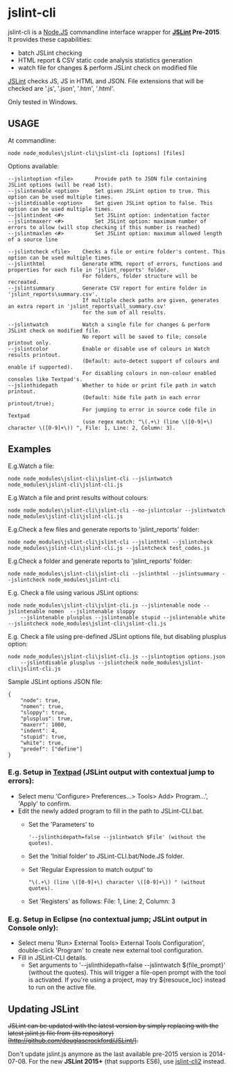 jslint-cli
==========

jslint-cli is a [Node.JS](http://nodejs.org/) commandline interface wrapper for **[JSLint](https://github.com/douglascrockford/JSLint) Pre-2015**.
It provides these capabilities:
  - batch JSLint checking
  - HTML report & CSV static code analysis statistics generation
  - watch file for changes & perform JSLint check on modified file

[JSLint](https://github.com/douglascrockford/JSLint) checks JS, JS in HTML and JSON.
File extensions that will be checked are '.js', '.json', '.htm', '.html'.

Only tested in Windows.

## USAGE

At commandline:

	node node_modules\jslint-cli\jslint-cli [options] [files]
    
Options available:

    --jslintoption <file>		Provide path to JSON file containing JSLint options (will be read 1st).
    --jslintenable <option>		Set given JSLint option to true. This option can be used multiple times.
    --jslintdisable	<option>	Set given JSLint option to false. This option can be used multiple times.
    --jslintindent <#>			Set JSLint option: indentation factor
    --jslintmaxerr <#>			Set JSLint option: maximum number of errors to allow (will stop checking if this number is reached)
    --jslintmaxlen <#>			Set JSLint option: maximum allowed length of a source line

    --jslintcheck <file>	Checks a file or entire folder's content. This option can be used multiple times.
    --jslinthtml			Generate HTML report of errors, functions and properties for each file in 'jslint_reports' folder.
    						For folders, folder structure will be recreated.
    --jslintsummary			Generate CSV report for entire folder in 'jslint_reports\summary.csv'.
    						If multiple check paths are given, generates an extra report in 'jslint_reports\all_summary.csv'
    						for the sum of all results.

    --jslintwatch			Watch a single file for changes & perform JSLint check on modified file.
    						No report will be saved to file; console printout only.
    --jslintcolor			Enable or disable use of colours in Watch results printout.
    						(Default: auto-detect support of colours and enable if supported).
    						For disabling colours in non-colour enabled consoles like Textpad's.
    --jslinthidepath		Whether to hide or print file path in watch printout.
    						(Default: hide file path in each error printout/true);
    						For jumping to error in source code file in Textpad
    						(use regex match: "\(.+\) (line \([0-9]+\) character \([0-9]+\)) ", File: 1, Line: 2, Column: 3).

## Examples

E.g.Watch a file:

    node node_modules\jslint-cli\jslint-cli --jslintwatch node_modules\jslint-cli\jslint-cli.js

E.g.Watch a file and print results without colours:

    node node_modules\jslint-cli\jslint-cli --no-jslintcolor --jslintwatch node_modules\jslint-cli\jslint-cli.js

E.g.Check a few files and generate reports to 'jslint_reports' folder:

    node node_modules\jslint-cli\jslint-cli --jslinthtml --jslintcheck node_modules\jslint-cli\jslint-cli.js --jslintcheck test_codes.js

E.g.Check a folder and generate reports to 'jslint_reports' folder:

    node node_modules\jslint-cli\jslint-cli --jslinthtml --jslintsummary --jslintcheck node_modules\jslint-cli

E.g. Check a file using various JSLint options:

    node node_modules\jslint-cli\jslint-cli.js --jslintenable node --jslintenable nomen  --jslintenable sloppy
    	--jslintenable plusplus --jslintenable stupid --jslintenable white --jslintcheck node_modules\jslint-cli\jslint-cli.js

E.g. Check a file using pre-defined JSLint options file, but disabling plusplus option:

    node node_modules\jslint-cli\jslint-cli.js --jslintoption options.json
    	--jslintdisable plusplus --jslintcheck node_modules\jslint-cli\jslint-cli.js

Sample JSLint options JSON file:

	{
		"node": true,
		"nomen": true,
		"sloppy": true,
		"plusplus": true,
		"maxerr": 1000,
		"indent": 4,
		"stupid": true,
		"white": true,
		"predef": ["define"]
	}

### E.g. Setup in [Textpad](http://textpad.com/products/textpad/index.html) (JSLint output with contextual jump to errors):
* Select menu 'Configure> Preferences...> Tools> Add> Program...', 'Apply' to confirm.
* Edit the newly added program to fill in the path to JSLint-CLI.bat.
  * Set the 'Parameters' to

		'--jslinthidepath=false --jslintwatch $File' (without the quotes).

  * Set the 'Initial folder' to JSLint-CLI.bat/Node.JS folder.
  * Set 'Regular Expression to match output' to

        "\(.+\) (line \([0-9]+\) character \([0-9]+\)) " (without quotes).

  * Set 'Registers' as follows:
        File: 1, Line: 2, Column: 3

### E.g. Setup in Eclipse (no contextual jump; JSLint output in Console only):
* Select menu 'Run> External Tools> External Tools Configuration', double-click 'Program' to create new external tool configuration.
* Fill in JSLint-CLI details.
  * Set arguments to '--jslinthidepath=false --jslintwatch ${file_prompt}' (without the quotes).
  This will trigger a file-open prompt with the tool is activated.
  If you're using a project, may try ${resouce_loc} instead to run on the active file.

## Updating JSLint

~~JSLint can be updated with the latest version by simply replacing with the latest jslint.js file from (its repository)[http://github.com/douglascrockford/JSLint/].~~

Don't update jslint.js anymore as the last available pre-2015 version is 2014-07-08.
For the new **JSLint 2015+** (that supports ES6), use [jslint-cli2](https://github.com/sdneon/jslint-cli2) instead.
